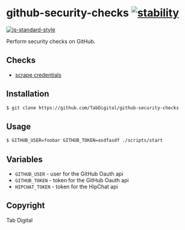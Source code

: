 # github-security-checks [![stability][0]][1]
[![js-standard-style][10]][11]

Perform security checks on GitHub.

## Checks
- [scrape credentials](https://github.com/TabDigital/node-github-credential-scraper)

## Installation
```sh
$ git clone https://github.com/TabDigital/github-security-checks
```

## Usage
```sh
$ GITHUB_USER=foobar GITHUB_TOKEN=asdfasdf ./scripts/start
```

## Variables
- `GITHUB_USER` - user for the GitHub Oauth api
- `GITHUB_TOKEN` - token for the GitHub Oauth api
- `HIPCHAT_TOKEN` - token for the HipChat api

## Copyright
Tab Digital

[0]: https://img.shields.io/badge/stability-experimental-orange.svg?style=flat-square
[1]: https://nodejs.org/api/documentation.html#documentation_stability_index
[2]: https://img.shields.io/npm/v/github-security-checks.svg?style=flat-square
[3]: https://npmjs.org/package/github-security-checks
[4]: https://img.shields.io/travis/TabDigital/github-security-checks/master.svg?style=flat-square
[5]: https://travis-ci.org/TabDigital/github-security-checks
[6]: https://img.shields.io/codecov/c/github/TabDigital/github-security-checks/master.svg?style=flat-square
[7]: https://codecov.io/github/TabDigital/github-security-checks
[8]: http://img.shields.io/npm/dm/github-security-checks.svg?style=flat-square
[9]: https://npmjs.org/package/github-security-checks
[10]: https://img.shields.io/badge/code%20style-standard-brightgreen.svg?style=flat-square
[11]: https://github.com/feross/standard
